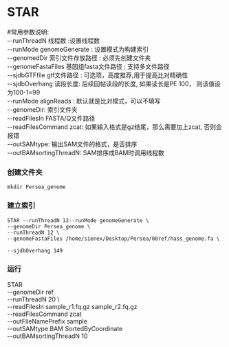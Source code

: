 # STAR

#常用参数说明:  
--runThreadN 线程数 :设置线程数  
--runMode genomeGenerate : 设置模式为构建索引  
--genomedDir 索引文件存放路径 : 必须先创建文件夹  
--genomeFastaFiles 基因组fasta文件路径 : 支持多文件路径  
--sjdbGTFfile gtf文件路径 : 可选项，高度推荐,用于提高比对精确性  
--sjdbOverhang 读段长度: 后续回帖读段的长度, 如果读长是PE 100， 则该值设为100-1=99  
--runMode alignReads : 默认就是比对模式，可以不填写  
--genomeDir: 索引文件夹  
--readFilesIn FASTA/Q文件路径  
--readFilesCommand zcat: 如果输入格式是gz结尾，那么需要加上zcat, 否则会报错  
--outSAMtype: 输出SAM文件的格式，是否排序  
--outBAMsortingThreadN: SAM排序成BAM时调用线程数

### 创建文件夹
```mkdir Persea_genome```

### 建立索引
```
STAR --runThreadN 12--runMode genomeGenerate \
--genomeDir Persea_genome \
--runThreadN 12 \   
--genomeFastaFiles /home/sienex/Desktop/Persea/00ref/hass_genome.fa \

--sjdbOverhang 149
```
### 运行
STAR \
--genomeDir ref \
--runThreadN 20 \    
--readFilesIn sample_r1.fq.gz sample_r2.fq.gz \
--readFilesCommand zcat \
--outFileNamePrefix sample \
--outSAMtype BAM SortedByCoordinate \
--outBAMsortingThreadN 10

